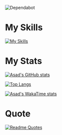 ![Dependabot](https://img.shields.io/badge/dependabot-025E8C?style=for-the-badge&logo=dependabot&logoColor=white)

<h1>My Skills</h1>


[![My Skills](https://skillicons.dev/icons?i=js,ts,react,nextjs,nodejs,electron,express,docker,html,css,firebase,arduino,ae,bash,bootstrap,c,cs,cpp,d3,discord,django,figma,gcp,github,git,gmail,ai,idea,java,linkedin,linux,materialui,mongodb,mysql,opencv,postman,powershell,py,regex,tailwind,vercel,vite,vscode,webpack,graphql)](https://skillicons.dev)


<h1>My Stats</h1>

[![Asad's GitHub stats](https://github-readme-stats-lilac-kappa-94.vercel.app/api?username=asadDev02)](https://github.com/asadDev02/github-readme-stats)

[![Top Langs](https://github-readme-stats-lilac-kappa-94.vercel.app/api/top-langs/?username=asadDev02)](https://github.com/asadDev02/github-readme-stats)

[![Asad's WakaTime stats](https://github-readme-stats.vercel.app/api/wakatime?username=asadDev02)](https://github.com/asadDev02/github-readme-stats)

<h1>Quote</h1>

[![Readme Quotes](https://quotes-github-readme.vercel.app/api?type=horizontal&theme=dark)](https://github.com/asadDev02/github-readme-stats)
